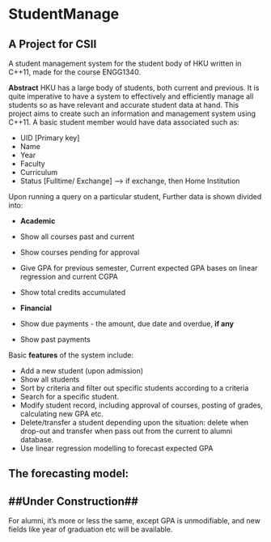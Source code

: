 # StudentManage
## A Project for CSII

A student management system for the student body of HKU written in C++11, made for the course ENGG1340.

**Abstract**
HKU has a large body of students, both current and previous. It is quite imperative to have a system to effectively and efficiently manage all students so as have relevant and accurate student data at hand. This project aims to create such an information and management system using C++11. A basic student member would have data associated such as:
- UID [Primary key]
- Name
- Year
- Faculty
- Curriculum
- Status [Fulltime/ Exchange] --> if exchange, then Home Institution

Upon running a query on a particular student, Further data is shown divided into:
- **Academic**
 - Show all courses past and current
 - Show courses pending for approval
 - Give GPA for previous semester, Current expected GPA bases on linear regression and current CGPA
 - Show total credits accumulated

- **Financial**
 - Show due payments - the amount, due date and overdue, **if any**
 - Show past payments

Basic **features** of the system include:
- Add a new student (upon admission)
- Show all students
- Sort by criteria and filter out specific students according to a criteria
- Search for a specific student.
- Modify student record, including approval of courses, posting of grades, calculating new GPA etc.
- Delete/transfer a student depending upon the situation: delete when drop-out and transfer when pass out from the current to alumni database.
- Use linear regression modelling to forecast expected GPA

The forecasting model:
-------------------------------------------------
##Under Construction##
-------------------------------------------------

For alumni, it’s more or less the same, except GPA is unmodifiable, and new fields like year of graduation etc will be available.
